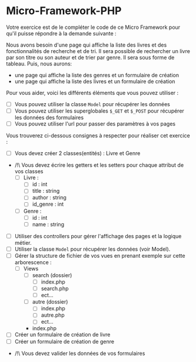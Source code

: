 # Micro-Framework-PHP

Votre exercice est de le compléter le code de ce Micro Framework
pour qu'il puisse répondre à la demande suivante :

Nous avons besoin d'une page qui affiche la liste des livres
et des fonctionnalités de recherche et de tri. Il sera possible
de rechercher un livre par son titre ou son auteur et de trier par genre.
Il sera sous forme de tableau.
Puis, nous aurons:
- une page qui affiche la liste des genres et un formulaire de création
- une page qui affiche la liste des livres et un formulaire de création

Pour vous aider, voici les différents éléments que vous pouvez utiliser :
- [ ] Vous pouvez utiliser la classe `Model` pour récupérer les données
- [ ] Vous pouvez utiliser les superglobales `$_GET` et `$_POST` pour récupérer les données des formulaires
- [ ] Vous pouvez utiliser l'url pour passer des paramètres à vos pages

Vous trouverez ci-dessous consignes à respecter pour réaliser cet exercice :
- [ ] Vous devez créer 2 classes(entités) : Livre et Genre 
- /!\ Vous devez écrire les getters et les setters pour chaque attribut de vos classes
    - [ ] Livre :
        - [ ] id : int
        - [ ] title : string
        - [ ] author : string
        - [ ] id_genre : int
    - [ ] Genre :
        - [ ] id : int
        - [ ] name : string
- [ ] Utiliser des controllers pour gérer l'affichage des pages et la logique métier.
- [ ] Utiliser la classe `Model` pour récupérer les données (voir Model).
- [ ] Gérer la structure de fichier de vos vues en prenant exemple sur cette arborescence :
    - [ ] Views
        - [ ] search (dossier)
            - [ ] index.php
            - [ ] search.php
            - [ ] ect...
        - [ ] autre (dossier)
            - [ ] index.php
            - [ ] autre.php
            - [ ] ect...
        - index.php
- [ ] Créer un formulaire de création de livre 
- [ ] Créer un formulaire de création de genre
- /!\ Vous devez valider les données de vos formulaires

